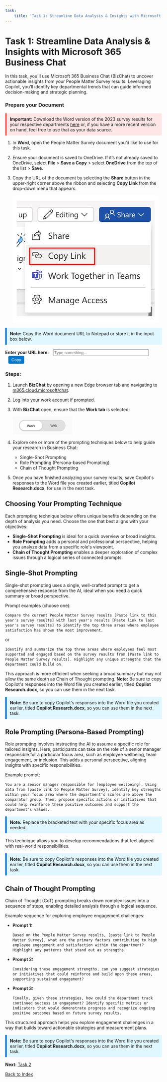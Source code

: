 ```yaml
---
task:
    title: 'Task 1: Streamline Data Analysis & Insights with Microsoft 365 Business Chat'
---
```


# Task 1: Streamline Data Analysis & Insights with Microsoft 365 Business Chat

In this task, you'll use Microsoft 365 Business Chat (BizChat) to uncover actionable insights from your People Matter Survey results. Leveraging Copilot, you’ll identify key departmental trends that can guide informed decision-making and strategic planning.

### Prepare your Document

<div style="background-color: #ffe6e6; padding: 10px; border-left: 5px solid #ff5c5c;"> <strong>Important:</strong> Download the Word version of the 2023 survey results for your respective departments <a href="https://vpsc.vic.gov.au/workforce-data-state-of-the-public-sector/data-sets-and-results/people-matter-survey-2023-results-by-organisation/" target="_blank">here</a> or, if you have a more recent version on hand, feel free to use that as your data source. </div> 

1. In **Word**, open the People Matter Survey document you’d like to use for this task.
1. Ensure your document is saved to OneDrive. If it’s not already saved to OneDrive, select **File** > **Save a Copy** > select **OneDrive** from the top of the list > **Save**.

1. Copy the URL of the document by selecting the **Share** button in the upper-right corner above the ribbon and selecting **Copy Link** from the drop-down menu that appears.

    ![Screenshot showing the Share menu and the Copy Link option highlighted.](../Media/share-menu-with-copy-link.png)
    
<div style="background-color: #e0f7ff; padding: 10px; border-left: 5px solid #0078D4; margin-bottom: 15px;">
    <strong>Note:</strong> Copy the Word document URL to Notepad or store it in the input box below.
</div>
<label for="inputBox" style="font-weight: bold;">Enter your URL here:</label>
<input type="text" id="inputBox" placeholder="Type something..." style="margin-left: 10px; width: 300px;" />
<button onclick="copyText()" style="margin-left: 10px; padding: 5px 10px; background-color: #0078D4; color: white; border: none; border-radius: 4px; cursor: pointer;">
    Copy
</button>
<p id="statusMessage" style="margin-top: 10px; color: #0078D4;"></p>

<script>
    function copyText() {
        const textBox = document.getElementById("inputBox");
        textBox.select();
        textBox.setSelectionRange(0, 99999); // For mobile devices
        navigator.clipboard.writeText(textBox.value)
            .then(() => {
                document.getElementById("statusMessage").innerText = "Text copied to clipboard!";
            })
            .catch(err => {
                document.getElementById("statusMessage").innerText = "Failed to copy text.";
            });
    }
</script>

### Steps:

1. Launch **BizChat** by opening a new Edge browser tab and navigating to <a href="https://m365.cloud.microsoft/chat" target="_blank">m365.cloud.microsoft/chat</a>.

1. Log into your work account if prompted.

1. With **BizChat** open, ensure that the **Work tab** is selected:

    ![Screenshot showing web tab in BizChat.](../Media/work-tab.png)

1. Explore one or more of the prompting techniques below to help guide your research in Business Chat:

    - Single-Shot Prompting
    - Role Prompting (Persona-based Prompting)
    - Chain of Thought Prompting

1. Once you have finished analyzing your survey results, save Copilot's responses to the Word file you created earlier, titled **Copilot Research.docx**, for use in the next task.

## Choosing Your Prompting Technique

Each prompting technique below offers unique benefits depending on the depth of analysis you need. Choose the one that best aligns with your objectives:

- **Single-Shot Prompting** is ideal for a quick overview or broad insights.
- **Role Prompting** adds a personal and professional perspective, helping you analyze data from a specific role's viewpoint.
- **Chain of Thought Prompting** enables a deeper exploration of complex issues through a logical series of connected prompts.

## Single-Shot Prompting

Single-shot prompting uses a single, well-crafted prompt to get a comprehensive response from the AI, ideal when you need a quick summary or broad perspective.

Prompt examples (choose one):

```text
Compare the current People Matter Survey results [Paste link to this year's survey results] with last year's results [Paste link to last year's survey results] to identify the top three areas where employee satisfaction has shown the most improvement. 
```
or

```text
Identify and summarize the top three areas where employees feel most supported and engaged based on the survey results from [Paste link to People Matter Survey results]. Highlight any unique strengths that the department could build on.
```

This approach is more efficient when seeking a broad summary but may not allow the same depth as Chain of Thought prompting.
<strong>Note:</strong> Be sure to copy Copilot's responses into the Word file you created earlier, titled **Copilot Research.docx**, so you can use them in the next task.
<br>
<div style="background-color: #e0f7ff; padding: 10px; border-left: 5px solid #0078D4; margin-top: 15px; margin-bottom: 15px;">
    <strong>Note:</strong> Be sure to copy Copilot's responses into the Word file you created earlier, titled <strong>Copilot Research.docx</strong>, so you can use them in the next task.
</div>



## Role Prompting (Persona-Based Prompting)

Role prompting involves instructing the AI to assume a specific role for tailored insights. Here, participants can take on the role of a senior manager responsible for a particular focus area, such as employee wellbeing, team engagement, or inclusion. This adds a personal perspective, aligning insights with specific responsibilities.

Example prompt:

```text
You are a senior manager responsible for [employee wellbeing]. Using data from [paste link to People Matter Survey], identify key strengths within your focus area where the department’s scores are above the comparator group. Then, propose specific actions or initiatives that could help reinforce these positive outcomes and support the department’s values.
```
<div style="background-color: #e0f7ff; padding: 10px; border-left: 5px solid #0078D4; margin-top: 15px; margin-bottom: 15px;"> <strong>Note:</strong> Replace the bracketed text with your specific focus area as needed. </div>
This technique allows you to develop recommendations that feel aligned with real-world responsibilities.
<br>
<div style="background-color: #e0f7ff; padding: 10px; border-left: 5px solid #0078D4; margin-top: 15px; margin-bottom: 15px;">
    <strong>Note:</strong> Be sure to copy Copilot's responses into the Word file you created earlier, titled <strong>Copilot Research.docx</strong>, so you can use them in the next task.
</div>


## Chain of Thought Prompting

Chain of Thought (CoT) prompting breaks down complex issues into a sequence of steps, enabling detailed analysis through a logical sequence.

Example sequence for exploring employee engagement challenges:

- **Prompt 1:**

    ```text
   Based on the People Matter Survey results, [paste link to People Matter Survey], what are the primary factors contributing to high employee engagement and satisfaction within the department? Highlight any patterns that stand out as strengths.

    ```

- **Prompt 2:**

    ```text
    Considering these engagement strengths, can you suggest strategies or initiatives that could reinforce and build upon these areas, supporting sustained engagement?
    ```

- **Prompt 3:**

    ```text
    Finally, given these strategies, how could the department track continued success in engagement? Identify specific metrics or indicators that would demonstrate progress and recognize ongoing positive outcomes based on future survey results.
    ```

This structured approach helps you explore engagement challenges in a way that builds toward actionable strategies and measurement plans.
<br>
<div style="background-color: #e0f7ff; padding: 10px; border-left: 5px solid #0078D4; margin-top: 15px; margin-bottom: 15px;">
    <strong>Note:</strong> Be sure to copy Copilot's responses into the Word file you created earlier, titled <strong>Copilot Research.docx</strong>, so you can use them in the next task.
</div>


**Next**: [Task 2](https://microsoftlearning.github.io/Microsoft-365-Copilot-Immersion-Experience/Instructions/Labs/PubSec/Task_2.html)

[Back to Index](https://microsoftlearning.github.io/Microsoft-365-Copilot-Immersion-Experience/)
